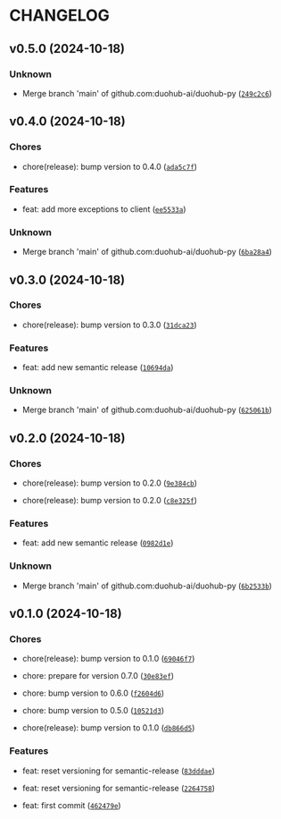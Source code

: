 # CHANGELOG


## v0.5.0 (2024-10-18)

### Unknown

* Merge branch 'main' of github.com:duohub-ai/duohub-py ([`249c2c6`](https://github.com/duohub-ai/duohub-py/commit/249c2c6f961f5d8bbeb4b592aba24f691ee2ab11))


## v0.4.0 (2024-10-18)

### Chores

* chore(release): bump version to 0.4.0 ([`ada5c7f`](https://github.com/duohub-ai/duohub-py/commit/ada5c7f7b343fcf858611b1b1208de754d37472f))

### Features

* feat: add more exceptions to client ([`ee5533a`](https://github.com/duohub-ai/duohub-py/commit/ee5533a590b954ab0878d5e318c1ad26a876bbd8))

### Unknown

* Merge branch 'main' of github.com:duohub-ai/duohub-py ([`6ba28a4`](https://github.com/duohub-ai/duohub-py/commit/6ba28a4de6a956fbdd7fc66bf04235037077f2ae))


## v0.3.0 (2024-10-18)

### Chores

* chore(release): bump version to 0.3.0 ([`31dca23`](https://github.com/duohub-ai/duohub-py/commit/31dca233b11e3a775699b02fd1a2fb5e56ef5bad))

### Features

* feat: add new semantic release ([`10694da`](https://github.com/duohub-ai/duohub-py/commit/10694da5ac99ff792cca9cd26a953ebb3c7cc15a))

### Unknown

* Merge branch 'main' of github.com:duohub-ai/duohub-py ([`625061b`](https://github.com/duohub-ai/duohub-py/commit/625061b5ed035e79a6dbf59b98df9ee5d78035fc))


## v0.2.0 (2024-10-18)

### Chores

* chore(release): bump version to 0.2.0 ([`9e384cb`](https://github.com/duohub-ai/duohub-py/commit/9e384cb15e51f2982a95d9a66f64788621c7ddc9))

* chore(release): bump version to 0.2.0 ([`c8e325f`](https://github.com/duohub-ai/duohub-py/commit/c8e325f2ae589396885e2becc3effcb1cd6d5cb3))

### Features

* feat: add new semantic release ([`0982d1e`](https://github.com/duohub-ai/duohub-py/commit/0982d1e273774f6879531b9eec4d2df8fb11a4af))

### Unknown

* Merge branch 'main' of github.com:duohub-ai/duohub-py ([`6b2533b`](https://github.com/duohub-ai/duohub-py/commit/6b2533bace27495bd644d5e8ef5c30393f327529))


## v0.1.0 (2024-10-18)

### Chores

* chore(release): bump version to 0.1.0 ([`69046f7`](https://github.com/duohub-ai/duohub-py/commit/69046f7b6d58b7d78bc47035c1e2d708d59be4ec))

* chore: prepare for version 0.7.0 ([`30e83ef`](https://github.com/duohub-ai/duohub-py/commit/30e83ef346552553f7d9d0b08286103e4ffe59e7))

* chore: bump version to 0.6.0 ([`f2604d6`](https://github.com/duohub-ai/duohub-py/commit/f2604d6007df524e3b7184ad00706f0dcc21c5ae))

* chore: bump version to 0.5.0 ([`10521d3`](https://github.com/duohub-ai/duohub-py/commit/10521d3df5dcaaff33c0dcdfbf25adeaf28294e5))

* chore(release): bump version to 0.1.0 ([`db866d5`](https://github.com/duohub-ai/duohub-py/commit/db866d5059f9a3f7e632759dda0096e8ec523975))

### Features

* feat: reset versioning for semantic-release ([`83dddae`](https://github.com/duohub-ai/duohub-py/commit/83dddae3113881c3dc334425ac3af2a37b39b3e0))

* feat: reset versioning for semantic-release ([`2264758`](https://github.com/duohub-ai/duohub-py/commit/2264758f092579449317f7a7e17354684a151929))

* feat: first commit ([`462479e`](https://github.com/duohub-ai/duohub-py/commit/462479edc56ceb14bfb879304047374a7f06fb1d))

